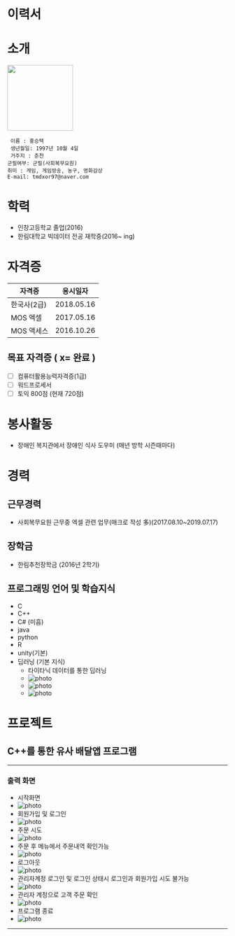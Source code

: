 # 이력서

# 소개

<img src = image.jpg height = 150 wight = 150>


     이름 : 홍승택
     생년월일: 1997년 10월 4일
     거주지 : 춘천
    군필여부: 군필(사회복무요원)
    취미 : 게임, 게임방송, 농구, 영화감상
    E-mail: tmdxor97@naver.com

# 학력
- 인창고등학교 졸업(2016)
- 한림대학교 빅데이터 전공 재학중(2016~ ing)

# 자격증
| 자격증 | 응시일자 |
|---------|--------|
|한국사(2급)|2018.05.16|
|MOS 엑셀|2017.05.16|
|MOS 액세스|2016.10.26|

## 목표 자격증 ( x= 완료 )
- [   ] 컴퓨터활용능력자격증(1급)
- [   ] 워드프로세서
- [   ] 토익 800점 (현재 720점)

# 봉사활동
- 장애인 복지관에서 장애인 식사 도우미 (매년 방학 시즌때마다)

# 경력
## 근무경력
- 사회복무요원 근무중 엑셀 관련 업무(매크로 작성 多)(2017.08.10~2019.07.17)

## 장학금
- 한림추천장학금 (2016년 2학기)

## 프로그래밍 언어 및 학습지식

- C
- C++
- C# (미흡)
- java
- python
- R
- unity(기본)
- 딥러닝 (기본 지식)
   - 타이타닉 데이터를 통한 딥러닝
   - ![photo](img2.PNG)
   - ![photo](img3.PNG)
   - ![photo](img4.PNG)
# 프로젝트
## C++를 통한 유사 배달앱 프로그램
---
### 출력 화면
- 시작화면
- ![photo](proj1.png)
- 회원가입 및 로그인
- ![photo](proj_login.png)
- 주문 시도
- ![photo](proj_tryorder.png)
- 주문 후 메뉴에서 주문내역 확인가능
- ![photo](proj_checkmenu.png)
- 로그아웃
- ![photo](proj_logout.png)
- 관리자계정 로그인 및 로그인 상태시 로그인과 회원가입 시도 불가능
- ![photo](proj_loginadmin.png)
- 관리자 계정으로 고객 주문 확인
- ![photo](proj_admincheckmenu.png)
- 프로그램 종료
- ![photo](proj_end.png)

---